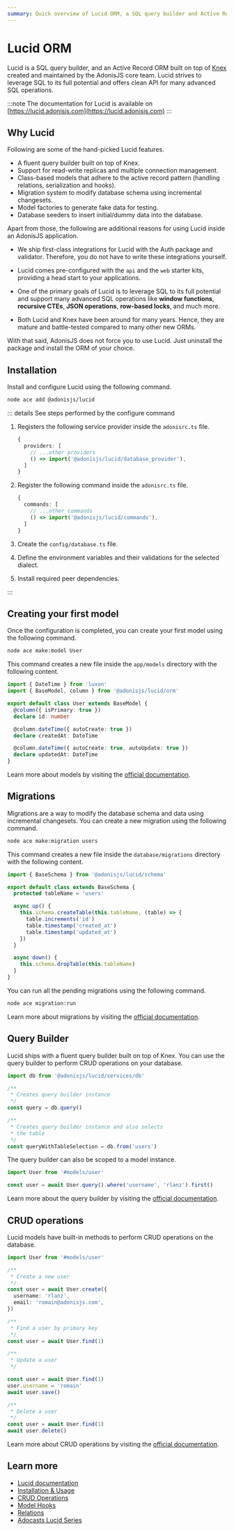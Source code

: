 ```yaml
---
summary: Quick overview of Lucid ORM, a SQL query builder and Active Record ORM built on top of Knex.
---
```


# Lucid ORM

Lucid is a SQL query builder, and an Active Record ORM built on top of [Knex](https://knexjs.org) created and maintained by the AdonisJS core team. Lucid strives to leverage SQL to its full potential and offers clean API for many advanced SQL operations.

:::note
The documentation for Lucid is available on [https://lucid.adonisjs.com](https://lucid.adonisjs.com)
:::

## Why Lucid

Following are some of the hand-picked Lucid features.

- A fluent query builder built on top of Knex.
- Support for read-write replicas and multiple connection management.
- Class-based models that adhere to the active record pattern (handling relations, serialization and hooks).
- Migration system to modify database schema using incremental changesets.
- Model factories to generate fake data for testing.
- Database seeders to insert initial/dummy data into the database.

Apart from those, the following are additional reasons for using Lucid inside an AdonisJS application.

- We ship first-class integrations for Lucid with the Auth package and validator. Therefore, you do not have to write these integrations yourself.

- Lucid comes pre-configured with the `api` and the `web` starter kits, providing a head start to your applications.

- One of the primary goals of Lucid is to leverage SQL to its full potential and support many advanced SQL operations like **window functions**, **recursive CTEs**, **JSON operations**, **row-based locks**, and much more.

- Both Lucid and Knex have been around for many years. Hence, they are mature and battle-tested compared to many other new ORMs.

With that said, AdonisJS does not force you to use Lucid. Just uninstall the package and install the ORM of your choice.

## Installation

Install and configure Lucid using the following command.

```sh
node ace add @adonisjs/lucid
```

::: details See steps performed by the configure command

1. Registers the following service provider inside the `adonisrc.ts` file.

   ```ts
   {
     providers: [
       // ...other providers
       () => import('@adonisjs/lucid/database_provider'),
     ]
   }
   ```

2. Register the following command inside the `adonisrc.ts` file.

   ```ts
   {
     commands: [
       // ...other commands
       () => import('@adonisjs/lucid/commands'),
     ]
   }
   ```

3. Create the `config/database.ts` file.

4. Define the environment variables and their validations for the selected dialect.

5. Install required peer dependencies.

:::


## Creating your first model

Once the configuration is completed, you can create your first model using the following command.

```sh
node ace make:model User
```

This command creates a new file inside the `app/models` directory with the following content.

```ts
import { DateTime } from 'luxon'
import { BaseModel, column } from '@adonisjs/lucid/orm'

export default class User extends BaseModel {
  @column({ isPrimary: true })
  declare id: number

  @column.dateTime({ autoCreate: true })
  declare createdAt: DateTime

  @column.dateTime({ autoCreate: true, autoUpdate: true })
  declare updatedAt: DateTime
}
```

Learn more about models by visiting the [official documentation](https://lucid.adonisjs.com/docs/models).

## Migrations

Migrations are a way to modify the database schema and data using incremental changesets. You can create a new migration using the following command.

```sh
node ace make:migration users
```

This command creates a new file inside the `database/migrations` directory with the following content.

```ts
import { BaseSchema } from '@adonisjs/lucid/schema'

export default class extends BaseSchema {
  protected tableName = 'users'

  async up() {
    this.schema.createTable(this.tableName, (table) => {
      table.increments('id')
      table.timestamp('created_at')
      table.timestamp('updated_at')
    })
  }

  async down() {
    this.schema.dropTable(this.tableName)
  }
}
```

You can run all the pending migrations using the following command.

```sh
node ace migration:run
```

Learn more about migrations by visiting the [official documentation](https://lucid.adonisjs.com/docs/migrations).

## Query Builder

Lucid ships with a fluent query builder built on top of Knex. You can use the query builder to perform CRUD operations on your database.

```ts
import db from '@adonisjs/lucid/services/db'

/**
 * Creates query builder instance
 */
const query = db.query()

/**
 * Creates query builder instance and also selects
 * the table
 */
const queryWithTableSelection = db.from('users')
```

The query builder can also be scoped to a model instance.

```ts
import User from '#models/user'

const user = await User.query().where('username', 'rlanz').first()
```

Learn more about the query builder by visiting the [official documentation](https://lucid.adonisjs.com/docs/select-query-builder).

## CRUD operations

Lucid models have built-in methods to perform CRUD operations on the database.

```ts
import User from '#models/user'

/**
 * Create a new user
 */
const user = await User.create({
  username: 'rlanz',
  email: 'romain@adonisjs.com',
})

/**
 * Find a user by primary key
 */
const user = await User.find(1)

/**
 * Update a user
 */

const user = await User.find(1)
user.username = 'romain'
await user.save()

/**
 * Delete a user
 */
const user = await User.find(1)
await user.delete()
```

Learn more about CRUD operations by visiting the [official documentation](https://lucid.adonisjs.com/docs/crud-operations).

## Learn more

- [Lucid documentation](https://lucid.adonisjs.com)
- [Installation & Usage](https://lucid.adonisjs.com/docs/installation)
- [CRUD Operations](https://lucid.adonisjs.com/docs/crud-operations)
- [Model Hooks](https://lucid.adonisjs.com/docs/model-hooks)
- [Relations](https://lucid.adonisjs.com/docs/relationships)
- [Adocasts Lucid Series](https://adocasts.com/topics/lucid)
